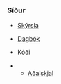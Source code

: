 ### Síður

* [Skýrsla](https://github.com/MattiMatt8/Reiknirit_loka/wiki/Sk%C3%BDrsla)
* [Dagbók](https://github.com/MattiMatt8/Reiknirit_loka/wiki/Dagb%C3%B3k)

* Kóði
* * [Aðalskjal](https://github.com/MattiMatt8/Reiknirit_loka/)
